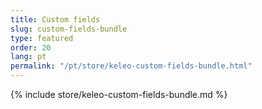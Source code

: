 ```yaml
---
title: Custom fields
slug: custom-fields-bundle
type: featured
order: 20
lang: pt
permalink: "/pt/store/keleo-custom-fields-bundle.html"
---
```


{% include store/keleo-custom-fields-bundle.md %}

